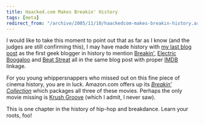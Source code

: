 ```yaml
---
title: Haacked.com Makes Breakin' History
tags: [meta]
redirect_from: "/archive/2005/11/10/haackedcom-makes-breakin-history.aspx/"
---
```


I would like to take this moment to point out that as far as I know (and
the judges are still confirming this), I may have made history with [my
last blog post](https://haacked.com/archive/2005/11/12/11184.aspx) as the
first geek blogger in history to mention
[Breakin'](http://imdb.com/title/tt0086998/), [Electric
Boogaloo](http://imdb.com/title/tt0086999/) and [Beat
Streat](http://imdb.com/title/tt0086946/) all in the same blog post with
proper [IMDB](http://imdb.com/) linkage.

For you young whippersnappers who missed out on this fine piece of
cinema history, you are in luck. Amazon.com offers up its *[Breakin’
Collection](http://www.amazon.com/gp/product/B0009VRHN8/103-9411210-6787060?v=glance&n=130&v=glance)*
which packages all three of these movies. Perhaps the only movie missing
is [Krush Groove](http://imdb.com/title/tt0089444/) (which I admit, I
never saw).

This is one chapter in the history of hip-hop and breakdance. Learn your
roots, foo!

